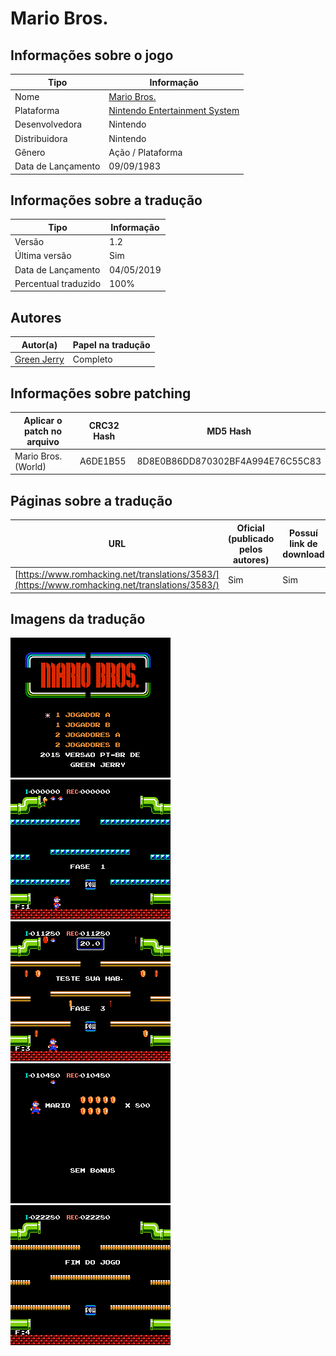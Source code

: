 # Mario Bros.

## Informações sobre o jogo

| Tipo | Informação |
| ----------- | ----------- |
| Nome | [Mario Bros.](https://www.mobygames.com/game/7301/mario-bros/) |
| Plataforma | [Nintendo Entertainment System](../../nintendo-entertainment-system/) |
| Desenvolvedora | Nintendo |
| Distribuidora | Nintendo |
| Gênero | Ação / Plataforma |
| Data de Lançamento | 09/09/1983 |

## Informações sobre a tradução

| Tipo | Informação |
| ----------- | ----------- |
| Versão | 1.2 |
| Última versão | Sim |
| Data de Lançamento | 04/05/2019 |
| Percentual traduzido | 100% |

## Autores

| Autor(a) | Papel na tradução |
| ----------- | ----------- |
| [Green Jerry](../../../autores/green-jerry/) | Completo |

## Informações sobre patching

| Aplicar o patch no arquivo | CRC32 Hash | MD5 Hash |
| ----------- | ----------- | ----------- |
| Mario Bros. (World) | A6DE1B55 | 8D8E0B86DD870302BF4A994E76C55C83 |

## Páginas sobre a tradução

| URL | Oficial (publicado pelos autores) | Possuí link de download |
| ----------- | ----------- | ----------- |
| [https://www.romhacking.net/translations/3583/](https://www.romhacking.net/translations/3583/) | Sim | Sim |

## Imagens da tradução

![Imagem de exemplo da tradução 1](1.png)
![Imagem de exemplo da tradução 2](2.png)
![Imagem de exemplo da tradução 3](3.png)
![Imagem de exemplo da tradução 4](4.png)
![Imagem de exemplo da tradução 5](5.png)